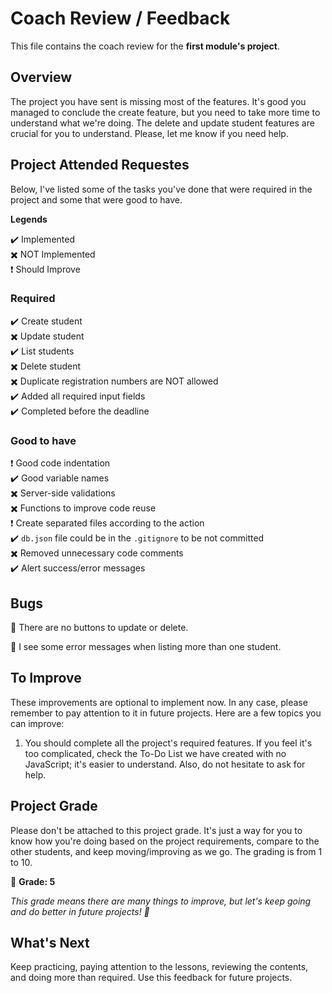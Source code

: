 # Coach Review / Feedback

This file contains the coach review for the **first module's project**.

## Overview

The project you have sent is missing most of the features. It's good you managed to conclude the create feature, but you need to take more time to understand what we're doing. The delete and update student features are crucial for you to understand. Please, let me know if you need help.

## Project Attended Requestes

Below, I've listed some of the tasks you've done that were required in the project and some that were good to have.

**Legends**

:heavy_check_mark: Implemented  
:heavy_multiplication_x: NOT Implemented  
:heavy_exclamation_mark: Should Improve

### Required

:heavy_check_mark: Create student  
:heavy_multiplication_x: Update student  
:heavy_check_mark: List students  
:heavy_multiplication_x: Delete student  
:heavy_multiplication_x: Duplicate registration numbers are NOT allowed  
:heavy_check_mark: Added all required input fields  
:heavy_check_mark: Completed before the deadline  

### Good to have

:heavy_exclamation_mark: Good code indentation  
:heavy_check_mark: Good variable names  
:heavy_multiplication_x: Server-side validations  
:heavy_multiplication_x: Functions to improve code reuse  
:heavy_exclamation_mark: Create separated files according to the action  
:heavy_check_mark: `db.json` file could be in the `.gitignore` to be not committed  
:heavy_multiplication_x: Removed unnecessary code comments  
:heavy_check_mark: Alert success/error messages  

## Bugs

:bug: There are no buttons to update or delete.

:bug: I see some error messages when listing more than one student.

## To Improve

These improvements are optional to implement now. In any case, please remember to pay attention to it in future projects. Here are a few topics you can improve:

1. You should complete all the project's required features. If you feel it's too complicated, check the To-Do List we have created with no JavaScript; it's easier to understand. Also, do not hesitate to ask for help.

## Project Grade

Please don't be attached to this project grade. It's just a way for you to know how you're doing based on the project requirements, compare to the other students, and keep moving/improving as we go. The grading is from 1 to 10.

:memo: **Grade: 5**

*This grade means there are many things to improve, but let's keep going and do better in future projects! :rocket:*

## What's Next

Keep practicing, paying attention to the lessons, reviewing the contents, and doing more than required. Use this feedback for future projects.
